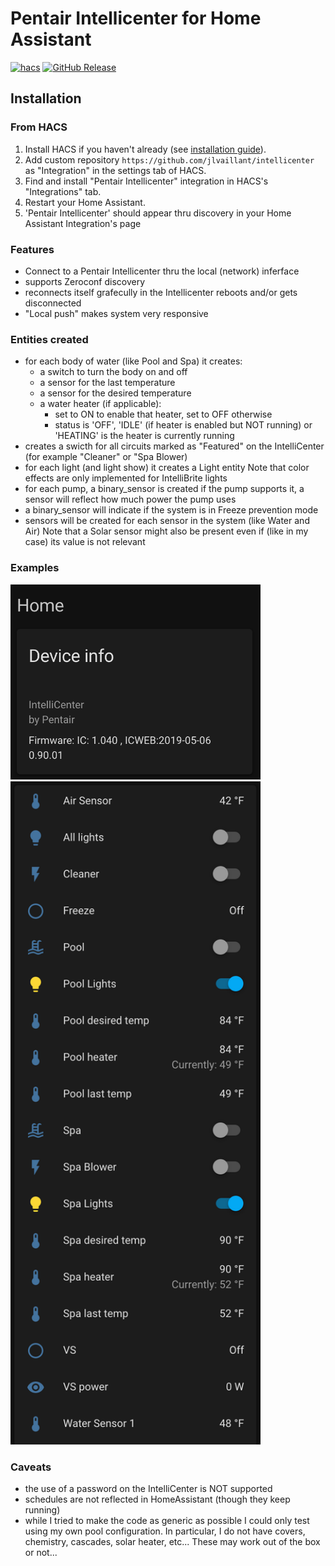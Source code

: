 # Pentair Intellicenter for Home Assistant

[![hacs][hacsbadge]][hacs]
[![GitHub Release][releases-shield]][releases]

## Installation

### From HACS

1. Install HACS if you haven't already (see [installation guide](https://hacs.netlify.com/docs/installation/manual)).
2. Add custom repository `https://github.com/jlvaillant/intellicenter` as "Integration" in the settings tab of HACS.
3. Find and install "Pentair Intellicenter" integration in HACS's "Integrations" tab.
4. Restart your Home Assistant.
5. 'Pentair Intellicenter' should appear thru discovery in your Home Assistant Integration's page

### Features

- Connect to a Pentair Intellicenter thru the local (network) inferface
- supports Zeroconf discovery
- reconnects itself grafecully in the Intellicenter reboots and/or gets disconnected
- "Local push" makes system very responsive

### Entities created

- for each body of water (like Pool and Spa) it creates:
    - a switch to turn the body on and off
    - a sensor for the last temperature
    - a sensor for the desired temperature
    - a water heater (if applicable):
        - set to ON to enable that heater, set to OFF otherwise
        - status is 'OFF', 'IDLE' (if heater is enabled but NOT running) or
          'HEATING' is the heater is currently running
- creates a swicth for all circuits marked as "Featured" on the IntelliCenter
  (for example "Cleaner" or "Spa Blower)
- for each light (and light show) it creates a Light entity
  Note that color effects are only implemented for IntelliBrite lights
- for each pump, a binary_sensor is created
  if the pump supports it, a sensor will reflect how much power the pump uses
- a binary_sensor will indicate if the system is in Freeze prevention mode
- sensors will be created for each sensor in the system (like Water and Air)
  Note that a Solar sensor might also be present even if (like in my case) its value
  is not relevant

### Examples

<img src="device_info.png" width="400"/>

<img src="entities.png" width="400"/>

### Caveats

- the use of a password on the IntelliCenter is NOT supported
- schedules are not reflected in HomeAssistant (though they keep running)
- while I tried to make the code as generic as possible I could only test using
  my own pool configuration. In particular, I do not have covers, chemistry, cascades,
  solar heater, etc... These may work out of the box or not...

[hacs]: https://github.com/custom-components/hacs
[hacsbadge]: https://img.shields.io/badge/HACS-Custom-orange
[releases-shield]: https://img.shields.io/github/v/release/jlvaillant/intellicenter
[releases]: https://github.com/jlvaillant/intellicenter/releases
